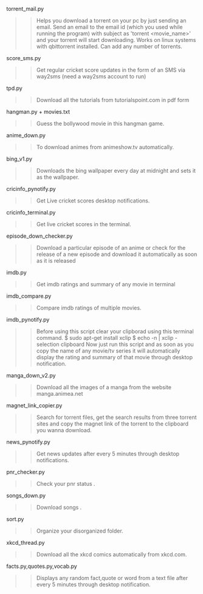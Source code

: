 torrent_mail.py

>> Helps you download a torrent on your pc by just sending an email. Send an email to the email id (which you used while running the program) with subject as 'torrent <movie_name>' and your torrent will start downloading.
>>Works on linux systems with qbittorrent installed.
>> Can add any number of torrents.

score_sms.py

>> Get regular cricket score updates in the form of an SMS via way2sms (need a way2sms account to run)

tpd.py

>> Download all the tutorials from tutorialspoint.com in pdf form

hangman.py + movies.txt

>> Guess the bollywood movie in this hangman game.

anime_down.py

>> To download animes from animeshow.tv automatically.

bing_v1.py

>> Downloads the bing wallpaper every day at midnight and sets it as the wallpaper.

cricinfo_pynotify.py

>> Get Live cricket scores desktop notifications.

cricinfo_terminal.py

>> Get live cricket scores in the terminal.

episode_down_checker.py

>> Download a particular episode of an anime or check for the release of a new episode and download it automatically as soon as it is released

imdb.py

>> Get imdb ratings and summary of any movie in terminal

imdb_compare.py

>> Compare imdb ratings of multiple movies.

imdb_pynotify.py

>>Before using this script clear your clipborad using this terminal command.
$ sudo apt-get install xclip
$ echo -n | xclip -selection clipboard
Now just run this script and as soon as you copy the name of any movie/tv series it will automatically display the rating and summary of that movie through desktop notification.

manga_down_v2.py

>> Download all the images of a manga from the website manga.animea.net

magnet_link_copier.py

>> Search for torrent files, get the search results from three torrent sites and copy the magnet link of the torrent to the clipboard you wanna download.

news_pynotify.py

>> Get news updates after every 5 minutes through desktop notifications.

pnr_checker.py

>> Check your pnr status .

songs_down.py

>> Download songs .

sort.py

>> Organize your disorganized folder.

xkcd_thread.py

>> Download all the xkcd comics automatically from xkcd.com.

facts.py,quotes.py,vocab.py

>> Displays any random fact,quote or word from a text file after every 5 minutes through desktop notification.

